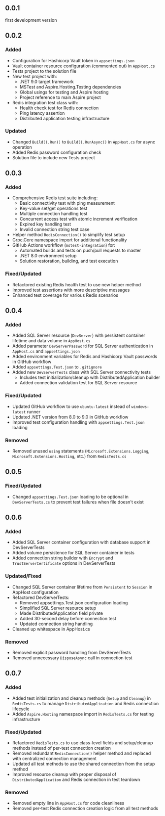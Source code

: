 ## 0.0.1
first development version


## 0.0.2
### Added
- Configuration for Hashicorp Vault token in `appsettings.json`
- Vault container resource configuration (commented out) in `AppHost.cs`
- Tests project to the solution file
- New test project with:
  - .NET 9.0 target framework
  - MSTest and Aspire.Hosting.Testing dependencies
  - Global usings for testing and Aspire hosting
  - Project reference to main Aspire project
- Redis integration test class with:
  - Health check test for Redis connection
  - Ping latency assertion
  - Distributed application testing infrastructure

### Updated
- Changed `Build().Run()` to `Build().RunAsync()` in `AppHost.cs` for async operation
- Added Redis password configuration check
- Solution file to include new Tests project


## 0.0.3
### Added
- Comprehensive Redis test suite including:
  - Basic connectivity test with ping measurement
  - Key-value set/get operations test
  - Multiple connection handling test
  - Concurrent access test with atomic increment verification
  - Expired key handling test
  - Invalid connection string test case
- Helper method `RedisConnection()` to simplify test setup
- Grpc.Core namespace import for additional functionality
- GitHub Actions workflow (`mstest-integration`) for:
  - Automated builds and tests on push/pull requests to master
  - .NET 8.0 environment setup
  - Solution restoration, building, and test execution

### Fixed/Updated
- Refactored existing Redis health test to use new helper method
- Improved test assertions with more descriptive messages
- Enhanced test coverage for various Redis scenarios


## 0.0.4
### Added
- Added SQL Server resource (`DevServer`) with persistent container lifetime and data volume in `AppHost.cs`
- Added parameter `DevServerPassword` for SQL Server authentication in `AppHost.cs` and `appsettings.json`
- Added environment variables for Redis and Hashicorp Vault passwords in GitHub workflow
- Added `appsettings.Test.json` to `.gitignore`
- Added new `DevServerTests` class with SQL Server connectivity tests
  - Includes test initialization/cleanup with DistributedApplication builder
  - Added connection validation test for SQL Server resource

### Fixed/Updated
- Updated GitHub workflow to use `ubuntu-latest` instead of `windows-latest` runner
- Updated .NET version from 8.0 to 9.0 in GitHub workflow
- Improved test configuration handling with `appsettings.Test.json` loading

### Removed
- Removed unused `using` statements (`Microsoft.Extensions.Logging`, `Microsoft.Extensions.Hosting`, etc.) from `RedisTests.cs`


## 0.0.5
### Fixed/Updated
- Changed `appsettings.Test.json` loading to be optional in `DevServerTests.cs` to prevent test failures when file doesn't exist


## 0.0.6
### Added
- Added SQL Server container configuration with database support in DevServerTests
- Added volume persistence for SQL Server container in tests
- Added connection string builder with `Encrypt` and `TrustServerCertificate` options in DevServerTests

### Updated/Fixed
- Changed SQL Server container lifetime from `Persistent` to `Session` in AppHost configuration
- Refactored DevServerTests:
  - Removed appsettings.Test.json configuration loading
  - Simplified SQL Server resource setup
  - Made DistributedApplication field private
  - Added 30-second delay before connection test
  - Updated connection string handling
- Cleaned up whitespace in AppHost.cs

### Removed
- Removed explicit password handling from DevServerTests
- Removed unnecessary `DisposeAsync` call in connection test


## 0.0.7
### Added
- Added test initialization and cleanup methods (`Setup` and `Cleanup`) in `RedisTests.cs` to manage `DistributedApplication` and Redis connection lifecycle
- Added `Aspire.Hosting` namespace import in `RedisTests.cs` for testing infrastructure

### Fixed/Updated
- Refactored `RedisTests.cs` to use class-level fields and setup/cleanup methods instead of per-test connection creation
- Removed redundant `RedisConnection()` helper method and replaced with centralized connection management
- Updated all test methods to use the shared connection from the setup method
- Improved resource cleanup with proper disposal of `DistributedApplication` and Redis connection in test teardown

### Removed
- Removed empty line in `AppHost.cs` for code cleanliness
- Removed per-test Redis connection creation logic from all test methods